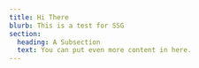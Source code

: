 ```yaml
---
title: Hi There
blurb: This is a test for SSG
section:
  heading: A Subsection
  text: You can put even more content in here.
---
```

